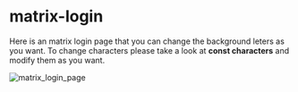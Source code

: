 # matrix-login
Here is an matrix login page that you can change the background leters as you want.
To change characters please take a look at **const characters** and modify them as you want.

![matrix_login_page](https://github.com/mateo1mc/matrix-login/assets/112934949/6093c1ff-58e5-411f-ac84-793132113a77)
